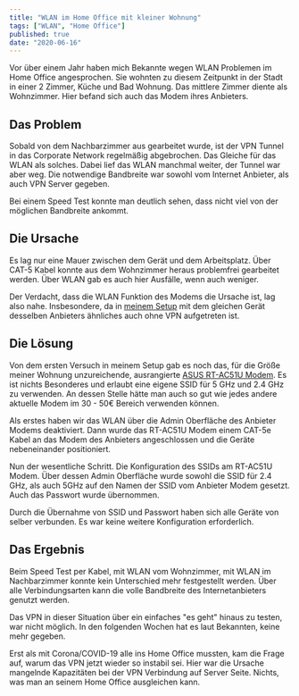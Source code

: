 ```yaml
---
title: "WLAN im Home Office mit kleiner Wohnung"
tags: ["WLAN", "Home Office"]
published: true
date: "2020-06-16"
---
```


Vor über einem Jahr haben mich Bekannte wegen WLAN Problemen im Home Office angesprochen.
Sie wohnten zu diesem Zeitpunkt in der Stadt in einer 2 Zimmer, Küche und Bad Wohnung.
Das mittlere Zimmer diente als Wohnzimmer. Hier befand sich auch das Modem ihres Anbieters.

## Das Problem

Sobald von dem Nachbarzimmer aus gearbeitet wurde, ist der VPN Tunnel in das Corporate Network regelmäßig abgebrochen.
Das Gleiche für das WLAN als solches. Dabei lief das WLAN manchmal weiter, der Tunnel war aber weg.
Die notwendige Bandbreite war sowohl vom Internet Anbieter, als auch VPN Server gegeben.

Bei einem Speed Test konnte man deutlich sehen, dass nicht viel von der möglichen Bandbreite ankommt.

## Die Ursache

Es lag nur eine Mauer zwischen dem Gerät und dem Arbeitsplatz. Über CAT-5 Kabel konnte aus dem Wohnzimmer heraus problemfrei gearbeitet werden.
Über WLAN gab es auch hier Ausfälle, wenn auch weniger.

Der Verdacht, dass die WLAN Funktion des Modems die Ursache ist, lag also nahe. Insbesondere, da in [meinem Setup](/wlan-im-home-office-mein-setup) mit dem gleichen Gerät desselben Anbieters ähnliches auch ohne VPN aufgetreten ist.

## Die Lösung

Von dem ersten Versuch in meinem Setup gab es noch das, für die Größe meiner Wohnung unzureichende, ausrangierte [ASUS RT-AC51U Modem](https://www.asus.com/de/Networking/RTAC51U/).
Es ist nichts Besonderes und erlaubt eine eigene SSID für 5 GHz und 2.4 GHz zu verwenden.
An dessen Stelle hätte man auch so gut wie jedes andere aktuelle Modem im 30 - 50€ Bereich verwenden können.

Als erstes haben wir das WLAN über die Admin Oberfläche des Anbieter Modems deaktiviert.
Dann wurde das RT-AC51U Modem einem CAT-5e Kabel an das Modem des Anbieters angeschlossen und die Geräte nebeneinander positioniert.

Nun der wesentliche Schritt. Die Konfiguration des SSIDs am RT-AC51U Modem.
Über dessen Admin Oberfläche wurde sowohl die SSID für 2.4 GHz, als auch 5GHz auf den Namen der SSID vom Anbieter Modem gesetzt.
Auch das Passwort wurde übernommen.

Durch die Übernahme von SSID und Passwort haben sich alle Geräte von selber verbunden. Es war keine weitere Konfiguration erforderlich.

## Das Ergebnis

Beim Speed Test per Kabel, mit WLAN vom Wohnzimmer, mit WLAN im Nachbarzimmer konnte kein Unterschied mehr festgestellt werden.
Über alle Verbindungsarten kann die volle Bandbreite des Internetanbieters genutzt werden.

Das VPN in dieser Situation über ein einfaches "es geht" hinaus zu testen, war nicht möglich. In den folgenden Wochen hat es laut Bekannten, keine mehr gegeben.

Erst als mit Corona/COVID-19 alle ins Home Office mussten, kam die Frage auf, warum das VPN jetzt wieder so instabil sei.
Hier war die Ursache mangelnde Kapazitäten bei der VPN Verbindung auf Server Seite. Nichts, was man an seinem Home Office ausgleichen kann.
